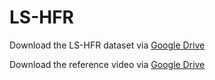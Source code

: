 # LS-HFR


Download the LS-HFR dataset via [Google Drive](https://drive.google.com/file/d/1Dy_6kbvMGdh71CinQ6IGIDVPdUF6XeTV/view?usp=drive_link)

Download the reference video via [Google Drive](https://drive.google.com/file/d/1KEj2mgn0RyfQrnstTyR_Pf34SB89kfuS/view?usp=drive_link)
